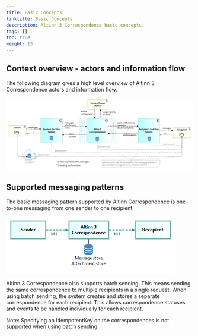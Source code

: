 ```yaml
---
title: Basic Concepts
linktitle: Basic Concepts
description: Altinn 3 Correspondence basic concepts.
tags: []
toc: true
weight: 13
---
```


## Context overview - actors and information flow

The following diagram gives a high level overview of Altinn 3 Correspondence actors and information flow.

![Altinn Correspondence Context Overview](./altinn3-correspondence-context-diagram.en.png "Altinn Correspondence Context Overview")

## Supported messaging patterns

The basic messaging pattern supported by Altinn Correspondence is one-to-one messaging from one sender to one recipient.

![One-to-one messaging](./altinn3-correspondence-pattern-1-1-messaging.en.png "One-to-one messaging")

Altinn 3 Correspondence also supports batch sending. This means sending the same correspondence to multiple recipients in a single request.
When using batch sending, the system creates and stores a separate correspondence for each recipient.
This allows correspondence statuses and events to be handled individually for each recipient.

Note: Specifying an IdempotentKey on the correspondences is not supported when using batch sending.